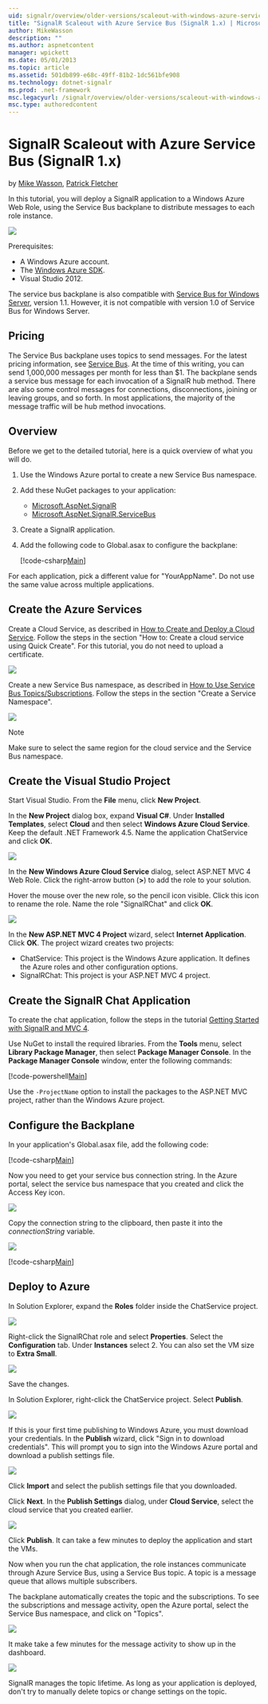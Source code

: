 ```yaml
---
uid: signalr/overview/older-versions/scaleout-with-windows-azure-service-bus
title: "SignalR Scaleout with Azure Service Bus (SignalR 1.x) | Microsoft Docs"
author: MikeWasson
description: ""
ms.author: aspnetcontent
manager: wpickett
ms.date: 05/01/2013
ms.topic: article
ms.assetid: 501db899-e68c-49ff-81b2-1dc561bfe908
ms.technology: dotnet-signalr
ms.prod: .net-framework
msc.legacyurl: /signalr/overview/older-versions/scaleout-with-windows-azure-service-bus
msc.type: authoredcontent
---
```

SignalR Scaleout with Azure Service Bus (SignalR 1.x)
====================
by [Mike Wasson](https://github.com/MikeWasson), [Patrick Fletcher](https://github.com/pfletcher)

In this tutorial, you will deploy a SignalR application to a Windows Azure Web Role, using the Service Bus backplane to distribute messages to each role instance.

![](scaleout-with-windows-azure-service-bus/_static/image1.png)

Prerequisites:

- A Windows Azure account.
- The [Windows Azure SDK](https://go.microsoft.com/fwlink/?linkid=254364&amp;clcid=0x409).
- Visual Studio 2012.

The service bus backplane is also compatible with [Service Bus for Windows Server](https://msdn.microsoft.com/en-us/library/windowsazure/dn282144.aspx), version 1.1. However, it is not compatible with version 1.0 of Service Bus for Windows Server.

## Pricing

The Service Bus backplane uses topics to send messages. For the latest pricing information, see [Service Bus](https://www.windowsazure.com/en-us/pricing/details/service-bus/). At the time of this writing, you can send 1,000,000 messages per month for less than $1. The backplane sends a service bus message for each invocation of a SignalR hub method. There are also some control messages for connections, disconnections, joining or leaving groups, and so forth. In most applications, the majority of the message traffic will be hub method invocations.

## Overview

Before we get to the detailed tutorial, here is a quick overview of what you will do.

1. Use the Windows Azure portal to create a new Service Bus namespace.
2. Add these NuGet packages to your application: 

    - [Microsoft.AspNet.SignalR](http://nuget.org/packages/Microsoft.AspNet.SignalR)
    - [Microsoft.AspNet.SignalR.ServiceBus](http://www.nuget.org/packages/SignalR.WindowsAzureServiceBus)
3. Create a SignalR application.
4. Add the following code to Global.asax to configure the backplane: 

    [!code-csharp[Main](scaleout-with-windows-azure-service-bus/samples/sample1.cs)]

For each application, pick a different value for "YourAppName". Do not use the same value across multiple applications.

## Create the Azure Services

Create a Cloud Service, as described in [How to Create and Deploy a Cloud Service](https://www.windowsazure.com/en-us/manage/services/cloud-services/how-to-create-and-deploy-a-cloud-service/#quick). Follow the steps in the section "How to: Create a cloud service using Quick Create". For this tutorial, you do not need to upload a certificate.

![](scaleout-with-windows-azure-service-bus/_static/image2.png)

Create a new Service Bus namespace, as described in [How to Use Service Bus Topics/Subscriptions](https://www.windowsazure.com/en-us/develop/net/how-to-guides/service-bus-topics/ "How to Use Service Bus Topics/Subscriptions"). Follow the steps in the section "Create a Service Namespace".

![](scaleout-with-windows-azure-service-bus/_static/image3.png)

> [!NOTE]
> Make sure to select the same region for the cloud service and the Service Bus namespace.


## Create the Visual Studio Project

Start Visual Studio. From the **File** menu, click **New Project**.

In the **New Project** dialog box, expand **Visual C#**. Under **Installed Templates**, select **Cloud** and then select **Windows Azure Cloud Service**. Keep the default .NET Framework 4.5. Name the application ChatService and click **OK**.

![](scaleout-with-windows-azure-service-bus/_static/image4.png)

In the **New Windows Azure Cloud Service** dialog, select ASP.NET MVC 4 Web Role. Click the right-arrow button (**&gt;**) to add the role to your solution.

Hover the mouse over the new role, so the pencil icon visible. Click this icon to rename the role. Name the role "SignalRChat" and click **OK**.

![](scaleout-with-windows-azure-service-bus/_static/image5.png)

In the **New ASP.NET MVC 4 Project** wizard, select **Internet Application**. Click **OK**. The project wizard creates two projects:

- ChatService: This project is the Windows Azure application. It defines the Azure roles and other configuration options.
- SignalRChat: This project is your ASP.NET MVC 4 project.

## Create the SignalR Chat Application

To create the chat application, follow the steps in the tutorial [Getting Started with SignalR and MVC 4](tutorial-getting-started-with-signalr-and-mvc-4.md).

Use NuGet to install the required libraries. From the **Tools** menu, select **Library Package Manager**, then select **Package Manager Console**. In the **Package Manager Console** window, enter the following commands:

[!code-powershell[Main](scaleout-with-windows-azure-service-bus/samples/sample2.ps1)]

Use the `-ProjectName` option to install the packages to the ASP.NET MVC project, rather than the Windows Azure project.

## Configure the Backplane

In your application's Global.asax file, add the following code:

[!code-csharp[Main](scaleout-with-windows-azure-service-bus/samples/sample3.cs)]

Now you need to get your service bus connection string. In the Azure portal, select the service bus namespace that you created and click the Access Key icon.

![](scaleout-with-windows-azure-service-bus/_static/image6.png)

Copy the connection string to the clipboard, then paste it into the *connectionString* variable.

![](scaleout-with-windows-azure-service-bus/_static/image7.png)

[!code-csharp[Main](scaleout-with-windows-azure-service-bus/samples/sample4.cs)]

## Deploy to Azure

In Solution Explorer, expand the **Roles** folder inside the ChatService project.

![](scaleout-with-windows-azure-service-bus/_static/image8.png)

Right-click the SignalRChat role and select **Properties**. Select the **Configuration** tab. Under **Instances** select 2. You can also set the VM size to **Extra Small**.

![](scaleout-with-windows-azure-service-bus/_static/image9.png)

Save the changes.

In Solution Explorer, right-click the ChatService project. Select **Publish**.

![](scaleout-with-windows-azure-service-bus/_static/image10.png)

If this is your first time publishing to Windows Azure, you must download your credentials. In the **Publish** wizard, click "Sign in to download credentials". This will prompt you to sign into the Windows Azure portal and download a publish settings file.

![](scaleout-with-windows-azure-service-bus/_static/image11.png)

Click **Import** and select the publish settings file that you downloaded.

Click **Next**. In the **Publish Settings** dialog, under **Cloud Service**, select the cloud service that you created earlier.

![](scaleout-with-windows-azure-service-bus/_static/image12.png)

Click **Publish**. It can take a few minutes to deploy the application and start the VMs.

Now when you run the chat application, the role instances communicate through Azure Service Bus, using a Service Bus topic. A topic is a message queue that allows multiple subscribers.

The backplane automatically creates the topic and the subscriptions. To see the subscriptions and message activity, open the Azure portal, select the Service Bus namespace, and click on "Topics".

![](scaleout-with-windows-azure-service-bus/_static/image13.png)

It make take a few minutes for the message activity to show up in the dashboard.

![](scaleout-with-windows-azure-service-bus/_static/image14.png)

SignalR manages the topic lifetime. As long as your application is deployed, don't try to manually delete topics or change settings on the topic.